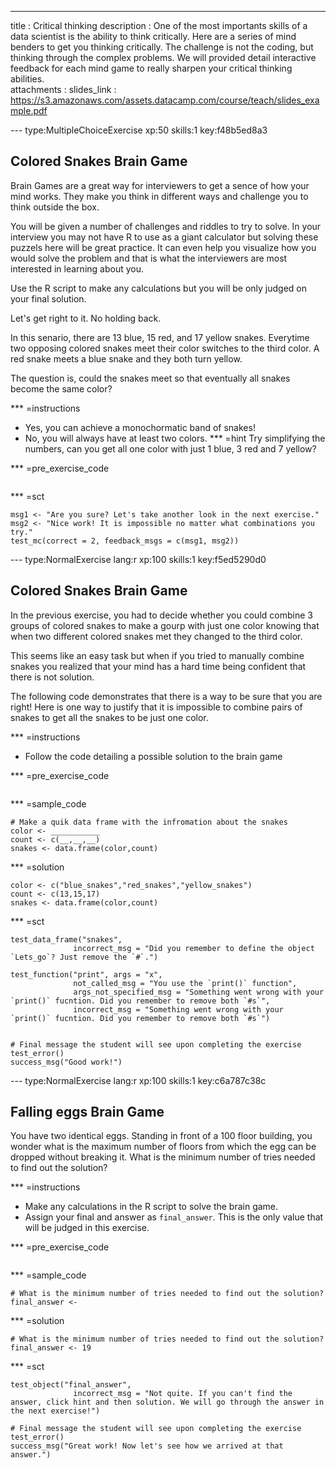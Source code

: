 ---
title       : Critical thinking
description : One of the most importants skills of a data scientist is the ability to think critically. Here are a series of mind benders to get you thinking critically. The challenge is not the coding, but thinking through the complex problems. We will provided detail interactive feedback for each mind game to really sharpen your critical thinking abilities.  
attachments :
  slides_link : https://s3.amazonaws.com/assets.datacamp.com/course/teach/slides_example.pdf


--- type:MultipleChoiceExercise xp:50 skills:1  key:f48b5ed8a3
## Colored Snakes Brain Game

Brain Games are a great way for interviewers to get a sence of how your mind works. They make you think in different ways and challenge you to think outside the box. 

You will be given a number of challenges and riddles to try to solve. In your interview you may not have R to use as a giant calculator but solving these puzzels here will be great practice. It can even help you visualize how you would solve the problem and that is what the interviewers are most interested in learning about you. 

Use the R script to make any calculations but you will be only judged on your final solution. 

Let's get right to it. No holding back. 

In this senario, there are 13 blue, 15 red, and 17 yellow snakes. Everytime two opposing colored snakes meet their color switches to the third color. A red snake meets a blue snake and they both turn yellow. 

The question is, could the snakes meet so that eventually all snakes become the same color?

*** =instructions
- Yes, you can achieve a monochormatic band of snakes!
- No, you will always have at least two colors.
*** =hint
Try simplifying the numbers, can you get all one color with just 1 blue, 3 red and 7 yellow?   

*** =pre_exercise_code
```{r,eval=FALSE}
```

*** =sct
```{r,eval=FALSE}
msg1 <- "Are you sure? Let's take another look in the next exercise."
msg2 <- "Nice work! It is impossible no matter what combinations you try."
test_mc(correct = 2, feedback_msgs = c(msg1, msg2))
```

--- type:NormalExercise lang:r xp:100 skills:1 key:f5ed5290d0
## Colored Snakes Brain Game

In the previous exercise, you had to decide whether you could combine 3 groups of colored snakes to make a gourp with just one color knowing that when two different colored snakes met they changed to the third color.

This seems like an easy task but when if you tried to manually combine snakes you realized that your mind has a hard time being confident that there is not solution. 

The following code demonstrates that there is a way to be sure that you are right! Here is one way to justify that it is impossible to combine pairs of snakes to get all the snakes to be just one color. 

*** =instructions
- Follow the code detailing a possible solution to the brain game

*** =pre_exercise_code
```{r}

```

*** =sample_code
```{r}
# Make a quik data frame with the infromation about the snakes
color <- ___________
count <- c(__,__,__)
snakes <- data.frame(color,count)
```

*** =solution
```{r}
color <- c("blue_snakes","red_snakes","yellow_snakes")
count <- c(13,15,17)
snakes <- data.frame(color,count)
```

*** =sct
```{r}
test_data_frame("snakes",
              incorrect_msg = "Did you remember to define the object `Lets_go`? Just remove the `#`.")

test_function("print", args = "x",
              not_called_msg = "You use the `print()` function",
              args_not_specified_msg = "Something went wrong with your `print()` fucntion. Did you remember to remove both `#s`",
              incorrect_msg = "Something went wrong with your `print()` fucntion. Did you remember to remove both `#s`")


# Final message the student will see upon completing the exercise
test_error()
success_msg("Good work!")
```

--- type:NormalExercise lang:r xp:100 skills:1 key:c6a787c38c
## Falling eggs Brain Game

You have two identical eggs. Standing in front of a 100 floor building, you wonder what is the maximum number of floors from which the egg can be dropped without breaking it. What is the minimum number of tries needed to find out the solution?

*** =instructions
- Make any calculations in the R script to solve the brain game.
- Assign your final and answer as `final_answer`. This is the only value that will be judged in this exercise. 

*** =pre_exercise_code
```{r}

```

*** =sample_code
```{r}
# What is the minimum number of tries needed to find out the solution?
final_answer <-

```

*** =solution
```{r}
# What is the minimum number of tries needed to find out the solution?
final_answer <- 19
```

*** =sct
```{r}
test_object("final_answer",
              incorrect_msg = "Not quite. If you can't find the answer, click hint and then solution. We will go through the answer in the next exercise!")

# Final message the student will see upon completing the exercise
test_error()
success_msg("Great work! Now let's see how we arrived at that answer.")
```


